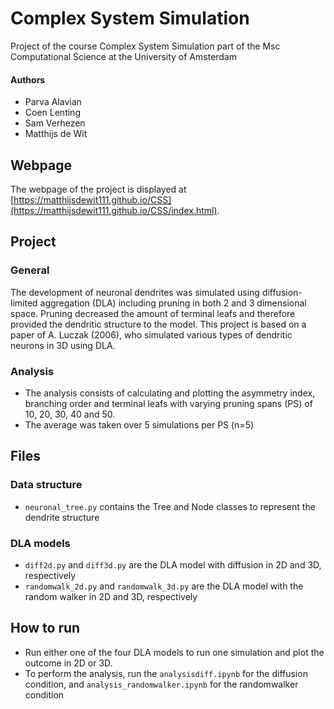# Complex System Simulation
Project of the course Complex System Simulation part of the Msc Computational Science at the University of Amsterdam

#### Authors
* Parva Alavian
* Coen Lenting
* Sam Verhezen
* Matthijs de Wit

## Webpage
The webpage of the project is displayed at [https://matthijsdewit111.github.io/CSS](https://matthijsdewit111.github.io/CSS/index.html).

## Project
### General
The development of neuronal dendrites was simulated using diffusion-limited aggregation (DLA) including pruning in both 2 and 3 dimensional space. Pruning decreased the amount of terminal leafs and therefore provided the dendritic structure to the model. This project is based on a paper of A. Luczak (2006), who
simulated various types of dendritic neurons in 3D using DLA.

### Analysis
* The analysis consists of calculating and plotting the asymmetry index, branching order and terminal leafs with varying pruning spans (PS) of 10, 20, 30, 40 and 50.
* The average was taken over 5 simulations per PS (n=5)

## Files
### Data structure
* ```neuronal_tree.py``` contains the Tree and Node classes to represent the dendrite structure

### DLA models
* ```diff2d.py``` and ```diff3d.py``` are the DLA model with diffusion in 2D and 3D, respectively
* ```randomwalk_2d.py``` and ```randomwalk_3d.py``` are the DLA model with the random walker in 2D and 3D, respectively

## How to run
* Run either one of the four DLA models to run one simulation and plot the outcome in 2D or 3D.
* To perform the analysis, run the ```analysisdiff.ipynb``` for the diffusion condition, and ```analysis_randomwalker.ipynb``` for the randomwalker condition
